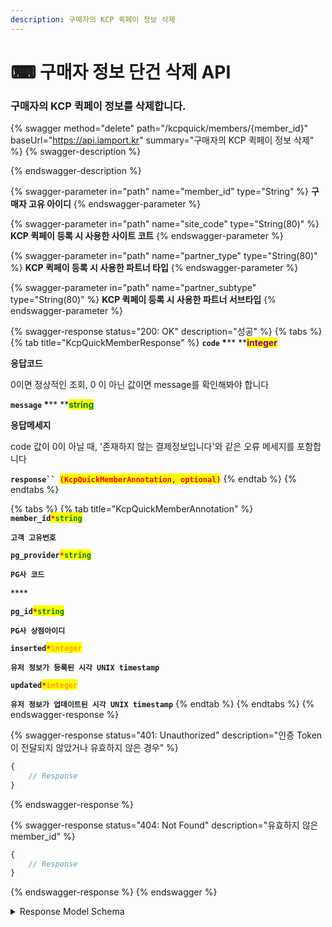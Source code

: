 ```yaml
---
description: 구매자의 KCP 퀵페이 정보 삭제
---
```


# ⌨ 구매자 정보 단건 삭제 API

### 구매자의 KCP 퀵페이 정보를 삭제합니다.

{% swagger method="delete" path="/kcpquick/members/{member_id}" baseUrl="https://api.iamport.kr" summary="구매자의 KCP 퀵페이 정보 삭제" %}
{% swagger-description %}

{% endswagger-description %}

{% swagger-parameter in="path" name="member_id" type="String" %}
**구매자 고유 아이디**
{% endswagger-parameter %}

{% swagger-parameter in="path" name="site_code" type="String(80)" %}
**KCP 퀵페이 등록 시 사용한 사이트 코트**
{% endswagger-parameter %}

{% swagger-parameter in="path" name="partner_type" type="String(80)" %}
**KCP 퀵페이 등록 시 사용한 파트너 타입**
{% endswagger-parameter %}

{% swagger-parameter in="path" name="partner_subtype" type="String(80)" %}
**KCP 퀵페이 등록 시 사용한 파트너 서브타입**
{% endswagger-parameter %}

{% swagger-response status="200: OK" description="성공" %}
{% tabs %}
{% tab title="KcpQuickMemberResponse" %}
**`code`  **<mark style="color:red;">**\***</mark>** **<mark style="color:purple;">**integer**</mark>

**응답코드**

0이면 정상적인 조회, 0 이 아닌 값이면 message를 확인해봐야 합니다



**`message`  **<mark style="color:red;">**\***</mark>** **<mark style="color:green;">**string**</mark>

**응답메세지**

code 값이 0이 아닐 때, '존재하지 않는 결제정보입니다'와 같은 오류 메세지를 포함합니다



**`response`` `**<mark style="color:red;">**`(KcpQuickMemberAnnotation, optional)`**</mark>
{% endtab %}
{% endtabs %}

{% tabs %}
{% tab title="KcpQuickMemberAnnotation" %}
**`member_id`**<mark style="color:red;">**`*`**</mark><mark style="color:green;">**`string`**</mark>

**`고객 고유번호`**



**`pg_provider`**<mark style="color:red;">**`*`**</mark><mark style="color:green;">**`string`**</mark>

**`PG사 코드`**

&#x20;****&#x20;

**`pg_id`**<mark style="color:red;">**`*`**</mark><mark style="color:green;">**`string`**</mark>

**`PG사 상점아이디`**



**`inserted`**<mark style="color:red;">**`*`**</mark><mark style="color:orange;">**`integer`**</mark>

**`유저 정보가 등록된 시각 UNIX timestamp`**



**`updated`**<mark style="color:red;">**`*`**</mark><mark style="color:orange;">**`integer`**</mark>

**`유저 정보가 업데이트된 시각 UNIX timestamp`**
{% endtab %}
{% endtabs %}
{% endswagger-response %}

{% swagger-response status="401: Unauthorized" description="인증 Token이 전달되지 않았거나 유효하지 않은 경우" %}
```javascript
{
    // Response
}
```
{% endswagger-response %}

{% swagger-response status="404: Not Found" description="유효하지 않은 member_id" %}
```javascript
{
    // Response
}
```
{% endswagger-response %}
{% endswagger %}

<details>

<summary>Response Model Schema</summary>

```
{
  "code": 0,
  "message": "string",
  "response": {
    "member_id": "string",
    "pg_provider": "string",
    "pg_id": "string",
    "inserted": 0,
    "updated": 0
  }
}
```

</details>
